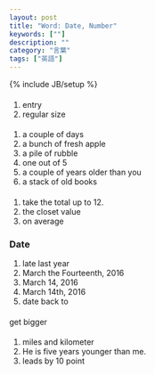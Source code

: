 ```yaml
---
layout: post
title: "Word: Date, Number"
keywords: [""]
description: ""
category: "言葉"
tags: ["英語"]
---
```

{% include JB/setup %}

####
1. entry
2. regular size

####
1. a couple of days
3. a bunch of fresh apple
4. a pile of rubble
5. one out of 5
6. a couple of years older than you
7. a stack of old books



####
1. take the total up to 12.
2. the closet value
3. on average


### Date

1. late last year
2. March the Fourteenth, 2016
3. March 14, 2016
4. March 14th, 2016
5. date back to

####
get bigger

####
1. miles and kilometer
2. He is five years younger than me. 
3. leads by 10 point
